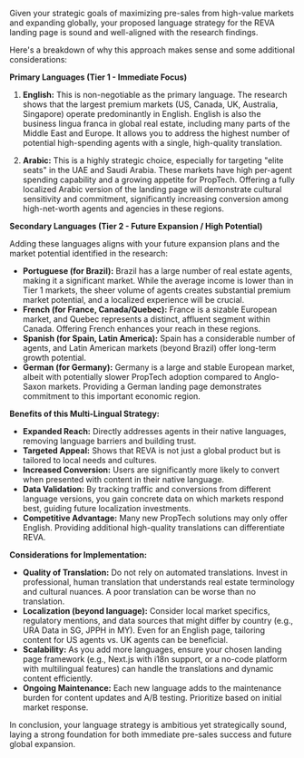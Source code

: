 Given your strategic goals of maximizing pre-sales from high-value markets and expanding globally, your proposed language strategy for the REVA landing page is sound and well-aligned with the research findings.

Here's a breakdown of why this approach makes sense and some additional considerations:

**Primary Languages (Tier 1 - Immediate Focus)**

1.  **English:** This is non-negotiable as the primary language. The research shows that the largest premium markets (US, Canada, UK, Australia, Singapore) operate predominantly in English. English is also the business lingua franca in global real estate, including many parts of the Middle East and Europe. It allows you to address the highest number of potential high-spending agents with a single, high-quality translation.

2.  **Arabic:** This is a highly strategic choice, especially for targeting "elite seats" in the UAE and Saudi Arabia. These markets have high per-agent spending capability and a growing appetite for PropTech. Offering a fully localized Arabic version of the landing page will demonstrate cultural sensitivity and commitment, significantly increasing conversion among high-net-worth agents and agencies in these regions.

**Secondary Languages (Tier 2 - Future Expansion / High Potential)**

Adding these languages aligns with your future expansion plans and the market potential identified in the research:

*   **Portuguese (for Brazil):** Brazil has a large number of real estate agents, making it a significant market. While the average income is lower than in Tier 1 markets, the sheer volume of agents creates substantial premium market potential, and a localized experience will be crucial.
*   **French (for France, Canada/Quebec):** France is a sizable European market, and Quebec represents a distinct, affluent segment within Canada. Offering French enhances your reach in these regions.
*   **Spanish (for Spain, Latin America):** Spain has a considerable number of agents, and Latin American markets (beyond Brazil) offer long-term growth potential.
*   **German (for Germany):** Germany is a large and stable European market, albeit with potentially slower PropTech adoption compared to Anglo-Saxon markets. Providing a German landing page demonstrates commitment to this important economic region.

**Benefits of this Multi-Lingual Strategy:**

*   **Expanded Reach:** Directly addresses agents in their native languages, removing language barriers and building trust.
*   **Targeted Appeal:** Shows that REVA is not just a global product but is tailored to local needs and cultures.
*   **Increased Conversion:** Users are significantly more likely to convert when presented with content in their native language.
*   **Data Validation:** By tracking traffic and conversions from different language versions, you gain concrete data on which markets respond best, guiding future localization investments.
*   **Competitive Advantage:** Many new PropTech solutions may only offer English. Providing additional high-quality translations can differentiate REVA.

**Considerations for Implementation:**

*   **Quality of Translation:** Do not rely on automated translations. Invest in professional, human translation that understands real estate terminology and cultural nuances. A poor translation can be worse than no translation.
*   **Localization (beyond language):** Consider local market specifics, regulatory mentions, and data sources that might differ by country (e.g., URA Data in SG, JPPH in MY). Even for an English page, tailoring content for US agents vs. UK agents can be beneficial.
*   **Scalability:** As you add more languages, ensure your chosen landing page framework (e.g., Next.js with i18n support, or a no-code platform with multilingual features) can handle the translations and dynamic content efficiently.
*   **Ongoing Maintenance:** Each new language adds to the maintenance burden for content updates and A/B testing. Prioritize based on initial market response.

In conclusion, your language strategy is ambitious yet strategically sound, laying a strong foundation for both immediate pre-sales success and future global expansion.